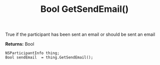 ﻿---
uid: crmscript_ref_NSParticipantInfo_GetSendEmail
title: Bool GetSendEmail()
intellisense: NSParticipantInfo.GetSendEmail
keywords: NSParticipantInfo, GetSendEmail
so.topic: reference
---

True if the participant has been sent an email or should be sent an email

**Returns:** Bool


```crmscript
NSParticipantInfo thing;
Bool sendEmail  = thing.GetSendEmail();
```


